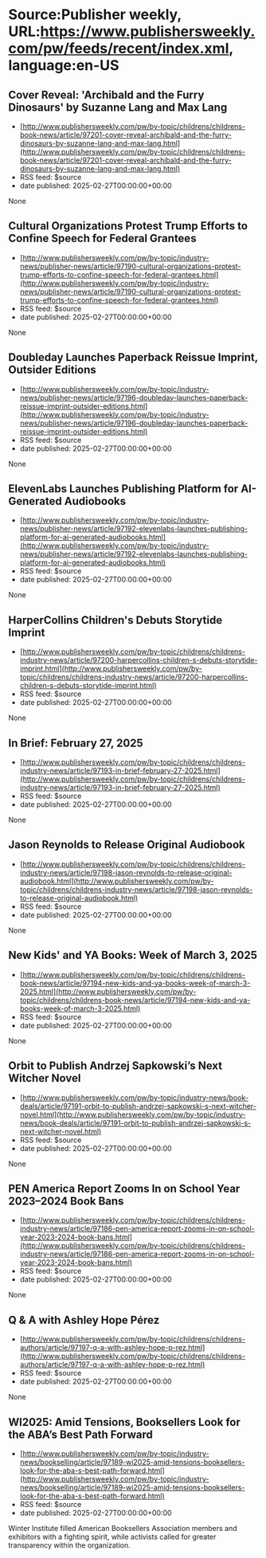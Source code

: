 # Source:Publisher weekly, URL:https://www.publishersweekly.com/pw/feeds/recent/index.xml, language:en-US

## Cover Reveal: 'Archibald and the Furry Dinosaurs' by Suzanne Lang and Max Lang
 - [http://www.publishersweekly.com/pw/by-topic/childrens/childrens-book-news/article/97201-cover-reveal-archibald-and-the-furry-dinosaurs-by-suzanne-lang-and-max-lang.html](http://www.publishersweekly.com/pw/by-topic/childrens/childrens-book-news/article/97201-cover-reveal-archibald-and-the-furry-dinosaurs-by-suzanne-lang-and-max-lang.html)
 - RSS feed: $source
 - date published: 2025-02-27T00:00:00+00:00

None

## Cultural Organizations Protest Trump Efforts to Confine Speech for Federal Grantees
 - [http://www.publishersweekly.com/pw/by-topic/industry-news/publisher-news/article/97190-cultural-organizations-protest-trump-efforts-to-confine-speech-for-federal-grantees.html](http://www.publishersweekly.com/pw/by-topic/industry-news/publisher-news/article/97190-cultural-organizations-protest-trump-efforts-to-confine-speech-for-federal-grantees.html)
 - RSS feed: $source
 - date published: 2025-02-27T00:00:00+00:00

None

## Doubleday Launches Paperback Reissue Imprint, Outsider Editions
 - [http://www.publishersweekly.com/pw/by-topic/industry-news/publisher-news/article/97196-doubleday-launches-paperback-reissue-imprint-outsider-editions.html](http://www.publishersweekly.com/pw/by-topic/industry-news/publisher-news/article/97196-doubleday-launches-paperback-reissue-imprint-outsider-editions.html)
 - RSS feed: $source
 - date published: 2025-02-27T00:00:00+00:00

None

## ElevenLabs Launches Publishing Platform for AI-Generated Audiobooks
 - [http://www.publishersweekly.com/pw/by-topic/industry-news/publisher-news/article/97192-elevenlabs-launches-publishing-platform-for-ai-generated-audiobooks.html](http://www.publishersweekly.com/pw/by-topic/industry-news/publisher-news/article/97192-elevenlabs-launches-publishing-platform-for-ai-generated-audiobooks.html)
 - RSS feed: $source
 - date published: 2025-02-27T00:00:00+00:00

None

## HarperCollins Children's Debuts Storytide Imprint
 - [http://www.publishersweekly.com/pw/by-topic/childrens/childrens-industry-news/article/97200-harpercollins-children-s-debuts-storytide-imprint.html](http://www.publishersweekly.com/pw/by-topic/childrens/childrens-industry-news/article/97200-harpercollins-children-s-debuts-storytide-imprint.html)
 - RSS feed: $source
 - date published: 2025-02-27T00:00:00+00:00

None

## In Brief: February 27, 2025
 - [http://www.publishersweekly.com/pw/by-topic/childrens/childrens-industry-news/article/97193-in-brief-february-27-2025.html](http://www.publishersweekly.com/pw/by-topic/childrens/childrens-industry-news/article/97193-in-brief-february-27-2025.html)
 - RSS feed: $source
 - date published: 2025-02-27T00:00:00+00:00

None

## Jason Reynolds to Release Original Audiobook
 - [http://www.publishersweekly.com/pw/by-topic/childrens/childrens-industry-news/article/97198-jason-reynolds-to-release-original-audiobook.html](http://www.publishersweekly.com/pw/by-topic/childrens/childrens-industry-news/article/97198-jason-reynolds-to-release-original-audiobook.html)
 - RSS feed: $source
 - date published: 2025-02-27T00:00:00+00:00

None

## New Kids' and YA Books: Week of March 3, 2025
 - [http://www.publishersweekly.com/pw/by-topic/childrens/childrens-book-news/article/97194-new-kids-and-ya-books-week-of-march-3-2025.html](http://www.publishersweekly.com/pw/by-topic/childrens/childrens-book-news/article/97194-new-kids-and-ya-books-week-of-march-3-2025.html)
 - RSS feed: $source
 - date published: 2025-02-27T00:00:00+00:00

None

## Orbit to Publish Andrzej Sapkowski’s Next Witcher Novel
 - [http://www.publishersweekly.com/pw/by-topic/industry-news/book-deals/article/97191-orbit-to-publish-andrzej-sapkowski-s-next-witcher-novel.html](http://www.publishersweekly.com/pw/by-topic/industry-news/book-deals/article/97191-orbit-to-publish-andrzej-sapkowski-s-next-witcher-novel.html)
 - RSS feed: $source
 - date published: 2025-02-27T00:00:00+00:00

None

## PEN America Report Zooms In on School Year 2023–2024 Book Bans
 - [http://www.publishersweekly.com/pw/by-topic/childrens/childrens-industry-news/article/97186-pen-america-report-zooms-in-on-school-year-2023-2024-book-bans.html](http://www.publishersweekly.com/pw/by-topic/childrens/childrens-industry-news/article/97186-pen-america-report-zooms-in-on-school-year-2023-2024-book-bans.html)
 - RSS feed: $source
 - date published: 2025-02-27T00:00:00+00:00

None

## Q & A with Ashley Hope Pérez
 - [http://www.publishersweekly.com/pw/by-topic/childrens/childrens-authors/article/97197-q-a-with-ashley-hope-p-rez.html](http://www.publishersweekly.com/pw/by-topic/childrens/childrens-authors/article/97197-q-a-with-ashley-hope-p-rez.html)
 - RSS feed: $source
 - date published: 2025-02-27T00:00:00+00:00

None

## WI2025: Amid Tensions, Booksellers Look for the ABA’s Best Path Forward
 - [http://www.publishersweekly.com/pw/by-topic/industry-news/bookselling/article/97189-wi2025-amid-tensions-booksellers-look-for-the-aba-s-best-path-forward.html](http://www.publishersweekly.com/pw/by-topic/industry-news/bookselling/article/97189-wi2025-amid-tensions-booksellers-look-for-the-aba-s-best-path-forward.html)
 - RSS feed: $source
 - date published: 2025-02-27T00:00:00+00:00

Winter Institute filled American Booksellers Association members and exhibitors with a fighting spirit, while activists called for greater transparency within the organization.

